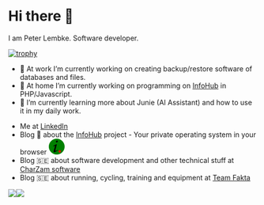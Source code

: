 # Hi there 👋

I am Peter Lembke. Software developer.

[![trophy](https://github-profile-trophy.vercel.app/?username=peterlembke&theme=onedark)](https://github.com/ryo-ma/github-profile-trophy)

- 🔭 At work I’m currently working on creating backup/restore software of databases and files.
- 🔭 At home I’m currently working on programming on [InfoHub](https://blog.infohub.se/) in PHP/Javascript.
- 🌱 I’m currently learning more about Junie (AI Assistant) and how to use it in my daily work.

* Me at [LinkedIn](https://www.linkedin.com/in/peter-lembke-4b607293/)
* Blog 🏴󠁧󠁢󠁥󠁮󠁧󠁿 about the [InfoHub](https://blog.infohub.se/) project - Your private operating system in your browser ![Infohub logo](https://github.com/peterlembke/infohub/blob/main/folder/favicon.png)
* Blog 🇸🇪 about software development and other technical stuff at [CharZam software](https://charzam.com/)
* Blog 🇸🇪 about running, cycling, training and equipment at [Team Fakta](https://teamfakta.se/)

<img height="170" align="left" src="https://github-readme-stats.vercel.app/api?username=peterlembke&count_private=true&include_all_commits=true" />
<img src="https://github-readme-stats.vercel.app/api/top-langs/?username=peterlembke&layout=compact" />